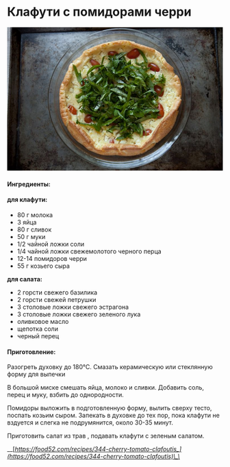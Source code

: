 # Клафути с помидорами черри

![](../../pics/1f8d20fd-07fa-4333-90a9-e52eed23f291--071911_131.jpg)

#### Ингредиенты:

#### **для клафути:**

* 80 г молока 
* 3 яйца 
* 80 г сливок 
* 50 г муки 
* 1/2 чайной ложки соли 
* 1/4 чайной ложки свежемолотого черного перца 
* 12-14 помидоров черри 
* 55 г козьего сыра 

**для салата:** 

* 2 горсти свежего базилика
* 2 горсти свежей петрушки
* 3 столовые ложки свежего эстрагона
* 3 столовые ложки свежего зеленого лука
* оливковое масло 
* щепотка соли 
* черный перец

#### Приготовление:

Разогреть духовку до 180°С. Смазать керамическую или стеклянную форму для выпечки 

В большой миске смешать яйца, молоко и сливки. Добавить соль, перец и муку, взбить до однородности. 

Помидоры выложить в подготовленную форму, вылить сверху тесто, поспать козьим сыром. Запекать в духовке до тех пор, пока клафути не вздуется и слегка не подрумянится, около 30-35 минут. 

Приготовить салат из трав , подавать клафути с зеленым салатом. 

\_\_[_https://food52.com/recipes/344-cherry-tomato-clafoutis_](https://food52.com/recipes/344-cherry-tomato-clafoutis)\_\_

